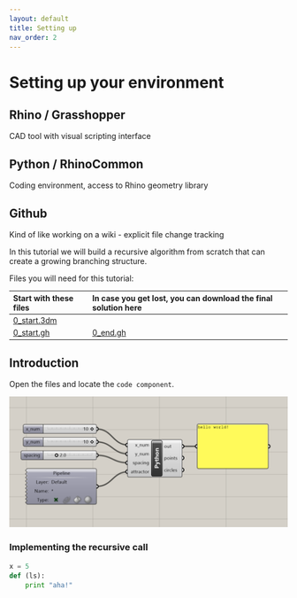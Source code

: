```yaml
---
layout: default
title: Setting up
nav_order: 2
---
```


# Setting up your environment

## Rhino / Grasshopper

CAD tool with visual scripting interface

## Python / RhinoCommon

Coding environment, access to Rhino geometry library

## Github

Kind of like working on a wiki - explicit file change tracking

In this tutorial we will build a recursive algorithm from scratch that can create a growing branching structure.

Files you will need for this tutorial:

| Start with these files                  | In case you get lost, you can download the final solution here |
| :-------------------------------------- | :------------------------------------------------------------- |
| [0_start.3dm](data/0_setup/0_start.3dm) |                                                                |
| [0_start.gh](data/0_setup/0_start.gh)   | [0_end.gh](data/0_setup/0_end.gh)                              |

## Introduction

Open the files and locate the `code component`.

![](images/0_01.png)

### Implementing the recursive call

```python
x = 5
def (ls):
    print "aha!"
```
